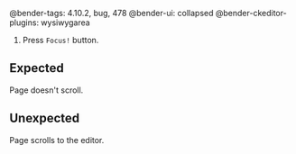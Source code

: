 @bender-tags: 4.10.2, bug, 478
@bender-ui: collapsed
@bender-ckeditor-plugins: wysiwygarea

1. Press `Focus!` button.

## Expected

Page doesn't scroll.

## Unexpected

Page scrolls to the editor.
